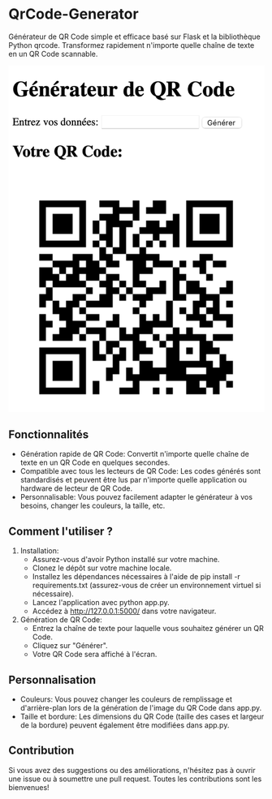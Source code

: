 # QrCode-Generator

Générateur de QR Code simple et efficace basé sur Flask et la bibliothèque Python qrcode. Transformez rapidement n'importe quelle chaîne de texte en un QR Code scannable.

![Aperçu de l'application](QrCode-Generator.png)

## Fonctionnalités

- Génération rapide de QR Code: Convertit n'importe quelle chaîne de texte en un QR Code en quelques secondes.
- Compatible avec tous les lecteurs de QR Code: Les codes générés sont standardisés et peuvent être lus par n'importe quelle application ou hardware de lecteur de QR Code.
- Personnalisable: Vous pouvez facilement adapter le générateur à vos besoins, changer les couleurs, la taille, etc.

## Comment l'utiliser ?

1. Installation:
    - Assurez-vous d'avoir Python installé sur votre machine.
    - Clonez le dépôt sur votre machine locale.
    - Installez les dépendances nécessaires à l'aide de pip install -r requirements.txt (assurez-vous de créer un environnement virtuel si nécessaire).
    - Lancez l'application avec python app.py.
    - Accédez à http://127.0.0.1:5000/ dans votre navigateur.
2. Génération de QR Code:
    - Entrez la chaîne de texte pour laquelle vous souhaitez générer un QR Code.
    - Cliquez sur "Générer".
    - Votre QR Code sera affiché à l'écran.

## Personnalisation

- Couleurs: Vous pouvez changer les couleurs de remplissage et d'arrière-plan lors de la génération de l'image du QR Code dans app.py.
- Taille et bordure: Les dimensions du QR Code (taille des cases et largeur de la bordure) peuvent également être modifiées dans app.py.

## Contribution

Si vous avez des suggestions ou des améliorations, n'hésitez pas à ouvrir une issue ou à soumettre une pull request. Toutes les contributions sont les bienvenues!
